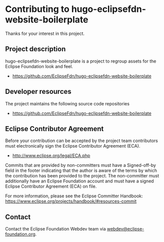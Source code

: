 # Contributing to hugo-eclipsefdn-website-boilerplate


Thanks for your interest in this project.

## Project description

hugo-eclipsefdn-website-boilerplate
 is a project to regroup assets for the Eclipse Foundation look and feel. 

* https://github.com/EclipseFdn/hugo-eclipsefdn-website-boilerplate


## Developer resources

The project maintains the following source code repositories

* https://github.com/EclipseFdn/hugo-eclipsefdn-website-boilerplate


## Eclipse Contributor Agreement

Before your contribution can be accepted by the project team contributors must
electronically sign the Eclipse Contributor Agreement (ECA).

* http://www.eclipse.org/legal/ECA.php

Commits that are provided by non-committers must have a Signed-off-by field in
the footer indicating that the author is aware of the terms by which the
contribution has been provided to the project. The non-committer must
additionally have an Eclipse Foundation account and must have a signed Eclipse
Contributor Agreement (ECA) on file.

For more information, please see the Eclipse Committer Handbook:
https://www.eclipse.org/projects/handbook/#resources-commit

## Contact

Contact the Eclipse Foundation Webdev team via webdev@eclipse-foundation.org.
